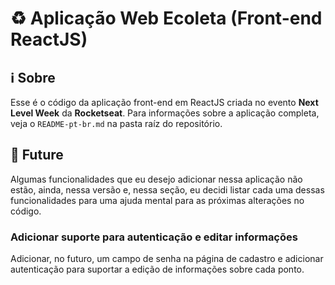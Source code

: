 # :recycle: Aplicação Web Ecoleta (Front-end ReactJS)

## :information_source: Sobre

Esse é o código da aplicação front-end em ReactJS criada no evento **Next Level Week** da **Rocketseat**. Para informações sobre a aplicação completa, veja o `README-pt-br.md` na pasta raíz do repositório.

## :flags: Future

Algumas funcionalidades que eu desejo adicionar nessa aplicação não estão, ainda, nessa versão e, nessa seção, eu decidi listar cada uma dessas funcionalidades para uma ajuda mental para as próximas alterações no código.

### Adicionar suporte para autenticação e editar informações

Adicionar, no futuro, um campo de senha na página de cadastro e adicionar autenticação para suportar a edição de informações sobre cada ponto.
